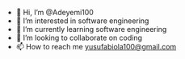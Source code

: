 - 👋 Hi, I’m @Adeyemi100
- 👀 I’m interested in software engineering
- 🌱 I’m currently learning software engineering
- 💞️ I’m looking to collaborate on coding
- 📫 How to reach me yusufabiola100@gmail.com

<!---
Adeyemi100/Adeyemi100 is a ✨ special ✨ repository because its `README.md` (this file) appears on your GitHub profile.
You can click the Preview link to take a look at your changes.
--->
